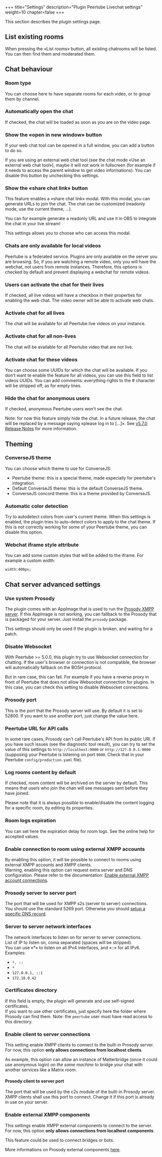 +++
title="Settings"
description="Plugin Peertube Livechat settings"
weight=10
chapter=false
+++

This section describes the plugin settings page.

## List existing rooms

When pressing the «List rooms» button, all existing chatrooms will be listed.
You can then find them and moderated them.

## Chat behaviour

### Room type

You can choose here to have separate rooms for each video, or to group them by channel.

### Automatically open the chat

If checked, the chat will be loaded as soon as you are on the video page.

### Show the «open in new window» button

If your web chat tool can be opened in a full window, you can add a button to do so.

If you are using an external web chat tool (see the chat mode «Use an external web chat tool»), maybe it will not work in fullscreen (for example if it needs to access the parent window to get video informations). You can disable this button by unchecking this settings.

### Show the «share chat link» button

This feature enables a «share chat link» modal. With this modal, you can generate URLs to join the chat.
The chat can be customized (readonly mode, use the current theme, ...).

You can for example generate a readonly URL and use it in OBS to integrate the chat in your live stream!

This settings allows you to choose who can access this modal.

### Chats are only available for local videos

Peertube is a federated service. Plugins are only available on the server you are browsing.
So, if you are watching a remote video, only you will have the webchat, not users from remote instances.
Therefore, this options is checked by default and prevent displaying a webchat for remote videos.

### Users can activate the chat for their lives

If checked, all live videos will have a checkbox in their properties for enabling the web chat.
The video owner will be able to activate web chats.

### Activate chat for all lives

The chat will be available for all Peertube live videos on your instance.

### Activate chat for all non-lives

The chat will be available for all Peertube video that are not live.

### Activate chat for these videos

You can choose some UUIDs for which the chat will be available.
If you don't want te enable the feature for all videos, you can use this field to list videos UUIDs.
You can add comments: everything rights to the # character will be stripped off, as for empty lines.

### Hide the chat for anonymous users

If checked, anonymous Peertube users won't see the chat.

Note: for now this feature simply hide the chat.
In a future release, the chat will be replaced by a message saying «please log in to [...]».
See [v5.7.0 Release Notes](https://github.com/JohnXLivingston/peertube-plugin-livechat/blob/main/CHANGELOG.md#570) for more information.

## Theming

### ConverseJS theme

You can choose which theme to use for ConverseJS:

- Peertube theme: this is a special theme, made especially for peertube's integration.
- Default ConverseJS theme: this is the default ConverseJS theme.
- ConverseJS concord theme: this is a theme provided by ConverseJS.

### Automatic color detection

Try to autodetect colors from user's current theme.
When this settings is enabled, the plugin tries to auto-detect colors to apply to the chat theme.
If this is not correctly working for some of your Peertube theme, you can disable this option.

### Webchat iframe style attribute

You can add some custom styles that will be added to the iframe.
For example a custom width:

```width:400px;```

## Chat server advanced settings

### Use system Prosody

The plugin comes with an AppImage that is used to run the [Prosody XMPP server](https://prosody.im).
If this AppImage is not working, you can fallback to the Prosody that is packaged for your server. Just install the `prosody` package.

This settings should only be used if the plugin is broken, and waiting for a patch.

### Disable Websocket

With Peertube >= 5.0.0, this plugin try to use Websocket connection for chatting.
If the user's browser or connection is not compatible, the browser will automatically fallback on the BOSH protocol.

But in rare case, this can fail. For example if you have a reverse proxy in front of Peertube that does not
allow Websocket connection for plugins.
In this case, you can check this setting to disable Websocket connections.

### Prosody port

This is the port that the Prosody server will use. By default it is set to 52800. If you want to use another port, just change the value here.

### Peertube URL for API calls

In some rare cases, Prosody can't call Peertube's API from its public URI.
If you have such issues (see the diagnostic tool result), you can try to set the value
of this settings to `http://localhost:9000` or `http://127.0.0.1:9000`
(supposing your Peertube is listening on port `9000`. Check that in your Peertube `config/production.yaml` file).

### Log rooms content by default

If checked, room content will be archived on the server by default.
This means that users who join the chan will see messages sent before they have joined.

Please note that it is always possible to enable/disable the content logging for a specific room,
by editing its properties.

### Room logs expiration

You can set here the expiration delay for room logs.
See the online help for accepted values.

### Enable connection to room using external XMPP accounts

By enabling this option, it will be possible to connect to rooms using external XMPP accounts and XMPP clients.<br>
Warning, enabling this option can request extra server and DNS configuration.
Please refer to the documentation: [Enable external XMPP account connections](/peertube-plugin-livechat/documentation/admin/advanced/xmpp_clients/).

### Prosody server to server port

The port that will be used for XMPP s2s (server to server) connections.<br>
You should use the standard 5269 port.
Otherwise you should [setup a specific DNS record](https://prosody.im/doc/s2s).

### Server to server network interfaces

The network interfaces to listen on for server to server connections.<br>
List of IP to listen on, coma separated (spaces will be stripped).<br>
You can use «*» to listen on all IPv4 interfaces, and «::» for all IPv6.<br>
Examples:

- `*, ::`
- `*`
- `127.0.0.1, ::1`
- `172.18.0.42`

### Certificates directory

If this field is empty, the plugin will generate and use self-signed certificates.<br>
If you want to use other certificates, just specify here the folder where
Prosody can find them. Note: the `peertube` user must have read access to this directory.

### Enable client to server connections

This setting enable XMPP clients to connect to the built-in Prosody server.
For now, this option **only allows connections from localhost clients**.

As example, this option can allow an instance of Matterbridge (once it could use anonymous login) *on the same machine* to bridge your chat with another services like a Matrix room.

#### Prosody client to server port

The port that will be used by the c2s module of the built-in Prosody server.
XMPP clients shall use this port to connect.
Change it if this port is already in use on your server.

### Enable external XMPP components

This settings enable XMPP external components to connect to the server.
For now, this option **only allows connections from localhost components**.

This feature could be used to connect bridges or bots.

More informations on Prosody external components [here](https://prosody.im/doc/components).
